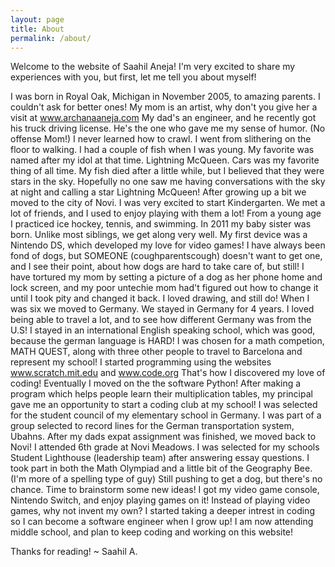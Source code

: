 ```yaml
---
layout: page
title: About
permalink: /about/
---
```


Welcome to the website of Saahil Aneja! 
I'm very excited to share my experiences with you, but first, let me tell you about myself!

I was born in Royal Oak, Michigan in November 2005, to amazing parents. I couldn't ask for better ones! 
My mom is an artist, why don't you give her a visit at www.archanaaneja.com
My dad's an engineer, and he recently got his truck driving license. He's the one who gave me my sense of humor. (No offense Mom!)
I never learned how to crawl. I went from slithering on the floor to walking.
I had a couple of fish when I was young. My favorite was named after my idol at that time. Lightning McQueen. 
Cars was my favorite thing of all time.
My fish died after a little while, but I believed that they were stars in the sky. Hopefully no one saw me having conversations with the sky at night and calling a star Lightning McQueen! 
After growing up a bit we moved to the city of Novi.
I was very excited to start Kindergarten. We met a lot of friends, and I used to enjoy playing with them a lot!
From a young age I practiced ice hockey, tennis, and swimming. 
In 2011 my baby sister was born. Unlike most siblings, we get along very well. 
My first device was a Nintendo DS, which developed my love for video games!
I have always been fond of dogs, but SOMEONE (coughparentscough) doesn't want to get one, and I see their point, about how dogs are hard to take care of, but still! 
I have tortured my mom by setting a picture of a dog as her phone home and lock screen, and my poor untechie mom had't figured out how to change it until I took pity and changed it back.
I loved drawing, and still do!
When I was six we moved to Germany.
We stayed in Germany for 4 years. I loved being able to travel a lot, and to see how different Germany was from the U.S!
I stayed in an international English speaking school, which was good, because the german language is HARD!
I was chosen for a math competion, MATH QUEST, along with three other people to travel to Barcelona and represent my school!
I started programming using the websites www.scratch.mit.edu and www.code.org That's how I discovered my love of coding!
Eventually I moved on the the software Python! After making a program which helps people learn their multiplication tables, my principal gave me an opportunity to start a coding club at my school!
I was selected for the student council of my elementary school in Germany.
I was part of a group selected to record lines for the German transportation system, Ubahns.
After my dads expat assignment was finished, we moved back to Novi!
I attended 6th grade at Novi Meadows.
I was selected for my schools Student Lighthouse (leadership team) after answering essay questions.
I took part in both the Math Olympiad and a little bit of the Geography Bee. (I'm more of a spelling type of guy) 
Still pushing to get a dog, but there's no chance. Time to brainstorm some new ideas!
I got my video game console, Nintendo Switch, and enjoy playing games on it! Instead of playing video games, why not invent my own? I started taking a deeper intrest in coding so I can become a software engineer when I grow up!
I am now attending middle school, and plan to keep coding and working on this website!

Thanks for reading!
~ Saahil A.

